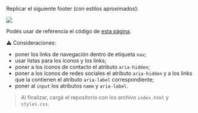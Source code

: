 Replicar el siguiente footer (con estilos aproximados):

![](https://i.ibb.co/GWy0dWg/Screen-Shot-2020-09-07-at-17-26-15.png)

Podés usar de referencia el código de [esta página](https://a11y-style-guide.com/style-guide/section-navigation.html#kssref-navigation-navigation-basic
).

:warning: Consideraciones:

- poner los links de navegación dentro de etiqueta `nav`;
- usar listas para los íconos y los links;
- poner a los íconos de contacto el atributo `aria-hidden`;
- poner a los íconos de redes sociales el atributo `aria-hidden` y a los links que la contienen el atributo `aria-label` correspondiente;
- poner al `input` los atributos `name` y `aria-label`.


> Al finalizar, cargá el repositorio con los archivo `index.html` y `styles.css`.